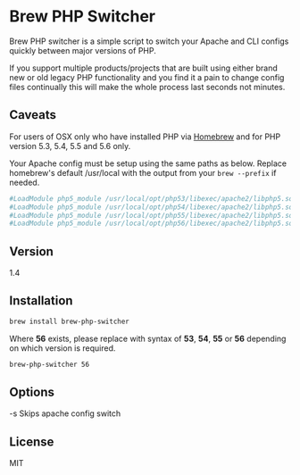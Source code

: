Brew PHP Switcher
=========

Brew PHP switcher is a simple script to switch your Apache and CLI configs quickly between major versions of PHP.

If you support multiple products/projects that are built using either brand new or old legacy PHP functionality and you find it a pain to change config files continually this will make the whole process last seconds not minutes.

Caveats
-------

For users of OSX only who have installed PHP via [Homebrew] and for PHP version 5.3, 5.4, 5.5 and 5.6 only.

Your Apache config must be setup using the same paths as below. Replace homebrew's default /usr/local with the output from your `brew --prefix` if needed.
```sh
#LoadModule php5_module /usr/local/opt/php53/libexec/apache2/libphp5.so
#LoadModule php5_module /usr/local/opt/php54/libexec/apache2/libphp5.so
#LoadModule php5_module /usr/local/opt/php55/libexec/apache2/libphp5.so
#LoadModule php5_module /usr/local/opt/php56/libexec/apache2/libphp5.so
```

Version
----

1.4

Installation
--------------
```sh
brew install brew-php-switcher
```

Where **56** exists, please replace with syntax of **53**, **54**, **55** or **56** depending on which version is required.
```sh
brew-php-switcher 56
```

Options
--------------

-s Skips apache config switch

License
----

MIT

[Homebrew]:http://http://brew.sh/
[@p_cook]:http://twitter.com/p_cook
